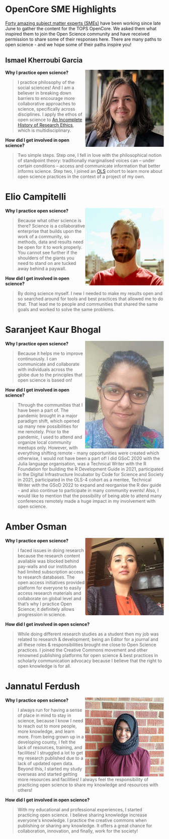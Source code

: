 # OpenCore SME Highlights
[Forty amazing subject matter experts (SMEs)](https://github.com/nasa/Transform-to-Open-Science/blob/main/docs/Area2_Capacity_Sharing/OpenCore/OpenCore_leads.md) have been working since late June to gather the content for the TOPS OpenCore. We asked them what inspired them to join the Open Science community and have received permission to share some of their responses here. There are many paths to open science - and we hope some of their paths inspire you!

## Ismael Kherroubi Garcia
<img align="right" src="/docs/Area2_Capacity_Sharing/OpenCore/images/ismael.png" width="250" alt="Transform to Open Science Logo that shows a top as a rocket taking off and the text Transform to Open Science in the white vapor plume around the launch site">

**Why I practice open science?**
> I practice philosophy of the social sciences! And I am a believer in breaking down barriers to encourage more collaborative approaches to science, specifically across disciplines. I apply the ethos of open science to [An Incomplete History of Research Ethics](https://github.com/Ismael-KG/An_Incomplete_History_of_Research_Ethics), which is multidisciplinary.

**How did I get involved in open science?**
> Two simple steps. Step one, I fell in love with the philosophical notion of standpoint theory: traditionally marginalised voices can – under certain conditions – access and communicate information that better informs science. Step two, I joined an [OLS](https://openlifesci.org) cohort to learn more about open science practices in the context of a project of my own. 

# Elio Campitelli
<img align="right" src="/docs/Area2_Capacity_Sharing/OpenCore/images/elio.png" width="250" alt="Transform to Open Science Logo that shows a top as a rocket taking off and the text Transform to Open Science in the white vapor plume around the launch site">

**Why I practice open science?**
> Because what other science is there? Science is a collaborative enterprise that builds upon the work of a community, so methods, data and results need be open for it to work properly. You cannot see further if the shoulders of the giants you need to stand on are tucked away behind a paywall.

**How did I get involved in open science?**
> By doing science myself. I new I needed to make my results open and so searched around for tools and best practices that allowed me to do that. That lead me to people and communities that shared the same goals and worked to solve the same problems.

# Saranjeet Kaur Bhogal
<img align="right" src="/docs/Area2_Capacity_Sharing/OpenCore/images/saranjeet.jpeg" width="250" alt="Transform to Open Science Logo that shows a top as a rocket taking off and the text Transform to Open Science in the white vapor plume around the launch site">

**Why I practice open science?**
> Because it helps me to improve continuously. I can communicate and collaborate with individuals across the globe due to the principles that open science is based on!

**How did I get involved in open science?**
> Through the communities that I have been a part of. The pandemic brought in a major paradigm shift, which opened up many new possibilities for me remotely. Prior to the pandemic, I used to attend and organize local community meetups only. However, with everything shifting remote - many opportunities were created which otherwise, I would not have been a part of!
I did GSoC 2020 with the Julia language organisation, was a Technical Writer with the R Foundation for building the R Development Guide in 2021, participated in the Digital Infrastructure Incubator by Code for Science and Society in 2021, participated in the OLS-4 cohort as a mentee, Technical Writer with the GSoD 2022 to expand and reorganise the R dev guide - and also continue to participate in many community events!
Also, I would like to mention that the possibility of being able to attend many conferences remotely made a huge impact in my involvement with open science. 


# Amber Osman
<img align="right" src="/docs/Area2_Capacity_Sharing/OpenCore/images/amber.png" width="250" alt="Transform to Open Science Logo that shows a top as a rocket taking off and the text Transform to Open Science in the white vapor plume around the launch site">

**Why I practice open science?**
> I faced issues in doing research because the research content available was blocked behind pay-walls and our institution had limited subscription access to research databases. 
The open access initiatives provided platform for everyone to easily access research materials and collaborate on global level and that’s why I practice Open Science; it definitely allows progression in science.

**How did I get involved in open science?**
> While doing different research studies as a student then my job was related to research & development; being an Editor for a journal and all these roles & responsibilities brought me close to Open Science practices. I joined the Creative Commons movement and other renowned publishing platforms for open science & best practices in scholarly communication advocacy because I believe that the right to open knowledge is for all.

# Jannatul Ferdush
<img align="right" src="/docs/Area2_Capacity_Sharing/OpenCore/images/jannatul.png" width="250" alt="Transform to Open Science Logo that shows a top as a rocket taking off and the text Transform to Open Science in the white vapor plume around the launch site">

**Why I practice open science?**
> I always run for having a sense of place in mind to stay in science, because I know I need to reach out to more people, more knowledge, and learn more. From being grown up in a developing county, I felt the lack of resources, training, and facilities! I struggled a lot to get my research published due to a lack of updated open data. Beyond this, I started my study overseas and started getting more resources and facilities! I always feel the responsibility of practicing open science to share my knowledge and resources with others! 

**How did I get involved in open science?**
> With my educational and professional experiences, I started practicing open science. I believe sharing knowledge increase everyone's knowledge. I practice the creative commons when publishing or sharing any knowledge. It offers a great chance for collaboration, innovation, and finally, work for the society! 
